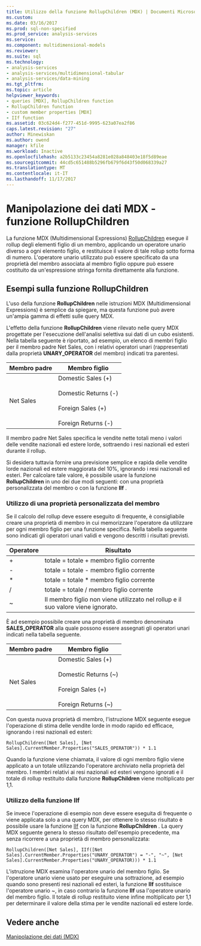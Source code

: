 ```yaml
---
title: Utilizzo della funzione RollupChildren (MDX) | Documenti Microsoft
ms.custom: 
ms.date: 03/16/2017
ms.prod: sql-non-specified
ms.prod_service: analysis-services
ms.service: 
ms.component: multidimensional-models
ms.reviewer: 
ms.suite: sql
ms.technology:
- analysis-services
- analysis-services/multidimensional-tabular
- analysis-services/data-mining
ms.tgt_pltfrm: 
ms.topic: article
helpviewer_keywords:
- queries [MDX], RollupChildren function
- RollupChildren function
- custom member properties [MDX]
- IIf function
ms.assetid: 03c624d4-f277-451d-9995-623a07ea2f86
caps.latest.revision: "27"
author: Minewiskan
ms.author: owend
manager: kfile
ms.workload: Inactive
ms.openlocfilehash: a2b5133c23454a8281e028a848403e18f5d89eae
ms.sourcegitcommit: 44cd5c651488b5296fb679f6d43f50d068339a27
ms.translationtype: MT
ms.contentlocale: it-IT
ms.lasthandoff: 11/17/2017
---
```

# <a name="mdx-data-manipulation---rollupchildren-function"></a>Manipolazione dei dati MDX - funzione RollupChildren
  La funzione MDX (Multidimensional Expressions) [RollupChildren](../../../mdx/rollupchildren-mdx.md) esegue il rollup degli elementi figlio di un membro, applicando un operatore unario diverso a ogni elemento figlio, e restituisce il valore di tale rollup sotto forma di numero. L'operatore unario utilizzato può essere specificato da una proprietà del membro associata al membro figlio oppure può essere costituito da un'espressione stringa fornita direttamente alla funzione.  
  
## <a name="rollupchildren-function-examples"></a>Esempi sulla funzione RollupChildren  
 L'uso della funzione **RollupChildren** nelle istruzioni MDX (Multidimensional Expressions) è semplice da spiegare, ma questa funzione può avere un'ampia gamma di effetti sulle query MDX.  
  
 L'effetto della funzione **RollupChildren** viene rilevato nelle query MDX progettate per l'esecuzione dell'analisi selettiva sui dati di un cubo esistenti. Nella tabella seguente è riportato, ad esempio, un elenco di membri figlio per il membro padre Net Sales, con i relativi operatori unari (rappresentati dalla proprietà **UNARY_OPERATOR** del membro) indicati tra parentesi.  
  
|Membro padre|Membro figlio|  
|-------------------|------------------|  
|Net Sales|Domestic Sales (+)<br /><br /> Domestic Returns (-)<br /><br /> Foreign Sales (+)<br /><br /> Foreign Returns (-)|  
  
 Il membro padre Net Sales specifica le vendite nette totali meno i valori delle vendite nazionali ed estere lorde, sottraendo i resi nazionali ed esteri durante il rollup.  
  
 Si desidera tuttavia fornire una previsione semplice e rapida delle vendite lorde nazionali ed estere maggiorata del 10%, ignorando i resi nazionali ed esteri. Per calcolare tale valore, è possibile usare la funzione **RollupChildren** in uno dei due modi seguenti: con una proprietà personalizzata del membro o con la funzione **IIf** .  
  
### <a name="using-a-custom-member-property"></a>Utilizzo di una proprietà personalizzata del membro  
 Se il calcolo del rollup deve essere eseguito di frequente, è consigliabile creare una proprietà di membro in cui memorizzare l'operatore da utilizzare per ogni membro figlio per una funzione specifica. Nella tabella seguente sono indicati gli operatori unari validi e vengono descritti i risultati previsti.  
  
|Operatore|Risultato|  
|--------------|------------|  
|+|totale = totale + membro figlio corrente|  
|-|totale = totale - membro figlio corrente|  
|*|totale = totale * membro figlio corrente|  
|/|totale = totale / membro figlio corrente|  
|~|Il membro figlio non viene utilizzato nel rollup e il suo valore viene ignorato.|  
  
 È ad esempio possibile creare una proprietà di membro denominata **SALES_OPERATOR** alla quale possono essere assegnati gli operatori unari indicati nella tabella seguente.  
  
|Membro padre|Membro figlio|  
|-------------------|------------------|  
|Net Sales|Domestic Sales (+)<br /><br /> Domestic Returns (~)<br /><br /> Foreign Sales (+)<br /><br /> Foreign Returns (~)|  
  
 Con questa nuova proprietà di membro, l'istruzione MDX seguente esegue l'operazione di stima delle vendite lorde in modo rapido ed efficace, ignorando i resi nazionali ed esteri:  
  
```  
RollupChildren([Net Sales], [Net Sales].CurrentMember.Properties("SALES_OPERATOR")) * 1.1  
```  
  
 Quando la funzione viene chiamata, il valore di ogni membro figlio viene applicato a un totale utilizzando l'operatore archiviato nella proprietà del membro. I membri relativi ai resi nazionali ed esteri vengono ignorati e il totale di rollup restituito dalla funzione **RollupChildren** viene moltiplicato per 1,1.  
  
### <a name="using-the-iif-function"></a>Utilizzo della funzione IIf  
 Se invece l'operazione di esempio non deve essere eseguita di frequente o viene applicata solo a una query MDX, per ottenere lo stesso risultato è possibile usare la funzione [IIf](../../../mdx/iif-mdx.md) con la funzione **RollupChildren** . La query MDX seguente genera lo stesso risultato dell'esempio precedente, ma senza ricorrere a una proprietà di membro personalizzata:  
  
```  
RollupChildren([Net Sales], IIf([Net Sales].CurrentMember.Properties("UNARY_OPERATOR") = "-", "~", [Net Sales].CurrentMember.Properties("UNARY_OPERATOR))) * 1.1  
```  
  
 L'istruzione MDX esamina l'operatore unario del membro figlio. Se l'operatore unario viene usato per eseguire una sottrazione, ad esempio quando sono presenti resi nazionali ed esteri, la funzione **IIf** sostituisce l'operatore unario ~, in caso contrario la funzione **IIf** usa l'operatore unario del membro figlio. Il totale di rollup restituito viene infine moltiplicato per 1,1 per determinare il valore della stima per le vendite nazionali ed estere lorde.  
  
## <a name="see-also"></a>Vedere anche  
 [Manipolazione dei dati &#40;MDX&#41;](../../../analysis-services/multidimensional-models/mdx/mdx-data-manipulation-manipulating-data.md)  
  
  
